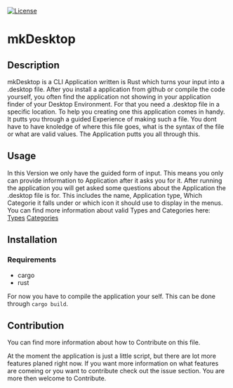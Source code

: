 [![License](https://img.shields.io/badge/license-MIT-blue?style=flat-square)](https://github.com/clap-rs/clap/blob/v3.1.9/LICENSE-MIT)

# mkDesktop
## Description
mkDesktop is a CLI Application written is Rust which turns your input into a .desktop file. After you install a application from github or compile the code yourself, you often find the application not showing in your application finder of your Desktop Environment. For that you need a .desktop file in a specific location. To help you creating one this application comes in handy. It putts you through a guided Experience of making such a file. You dont have to have knoledge of where this file goes, what is the syntax of the file or what are valid values. The Application putts you all through this.  

## Usage
In this Version we only have the guided form of input. This means you only can provide information to Application after it asks you for it. After running the application you will get asked some questions about the Application the .desktop file is for. This includes the name, Application type, Which Categorie it falls under or which icon it should use to display in the menus. 
You can find more information about valid Types and Categories here: 
[Types](https://specifications.freedesktop.org/desktop-entry-spec/latest/ar01s06.html)
[Categories](https://specifications.freedesktop.org/menu-spec/menu-spec-1.0.html#category-registry)

## Installation
### Requirements 
- cargo 
- rust 

For now you have to compile the application your self. This can be done through `cargo build`.

## Contribution
You can find more information about how to Contribute on this file.

At the moment the application is just a little script, but there are lot more features planed right now. 
If you want more information on what features are comeing or you want to contribute check out the issue section. 
You are more then welcome to Contribute. 
 
